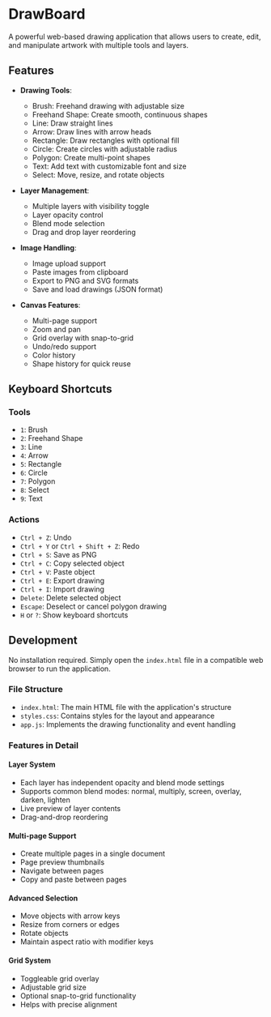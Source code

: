 # DrawBoard

A powerful web-based drawing application that allows users to create, edit, and manipulate artwork with multiple tools and layers.

## Features

- **Drawing Tools**:
  - Brush: Freehand drawing with adjustable size
  - Freehand Shape: Create smooth, continuous shapes
  - Line: Draw straight lines
  - Arrow: Draw lines with arrow heads
  - Rectangle: Draw rectangles with optional fill
  - Circle: Create circles with adjustable radius
  - Polygon: Create multi-point shapes
  - Text: Add text with customizable font and size
  - Select: Move, resize, and rotate objects

- **Layer Management**:
  - Multiple layers with visibility toggle
  - Layer opacity control
  - Blend mode selection
  - Drag and drop layer reordering

- **Image Handling**:
  - Image upload support
  - Paste images from clipboard
  - Export to PNG and SVG formats
  - Save and load drawings (JSON format)

- **Canvas Features**:
  - Multi-page support
  - Zoom and pan
  - Grid overlay with snap-to-grid
  - Undo/redo support
  - Color history
  - Shape history for quick reuse

## Keyboard Shortcuts

### Tools
- `1`: Brush
- `2`: Freehand Shape
- `3`: Line
- `4`: Arrow
- `5`: Rectangle
- `6`: Circle
- `7`: Polygon
- `8`: Select
- `9`: Text

### Actions
- `Ctrl + Z`: Undo
- `Ctrl + Y` or `Ctrl + Shift + Z`: Redo
- `Ctrl + S`: Save as PNG
- `Ctrl + C`: Copy selected object
- `Ctrl + V`: Paste object
- `Ctrl + E`: Export drawing
- `Ctrl + I`: Import drawing
- `Delete`: Delete selected object
- `Escape`: Deselect or cancel polygon drawing
- `H` or `?`: Show keyboard shortcuts

## Development

No installation required. Simply open the `index.html` file in a compatible web browser to run the application.

### File Structure
- `index.html`: The main HTML file with the application's structure
- `styles.css`: Contains styles for the layout and appearance
- `app.js`: Implements the drawing functionality and event handling

### Features in Detail

#### Layer System
- Each layer has independent opacity and blend mode settings
- Supports common blend modes: normal, multiply, screen, overlay, darken, lighten
- Live preview of layer contents
- Drag-and-drop reordering

#### Multi-page Support
- Create multiple pages in a single document
- Page preview thumbnails
- Navigate between pages
- Copy and paste between pages

#### Advanced Selection
- Move objects with arrow keys
- Resize from corners or edges
- Rotate objects
- Maintain aspect ratio with modifier keys

#### Grid System
- Toggleable grid overlay
- Adjustable grid size
- Optional snap-to-grid functionality
- Helps with precise alignment
